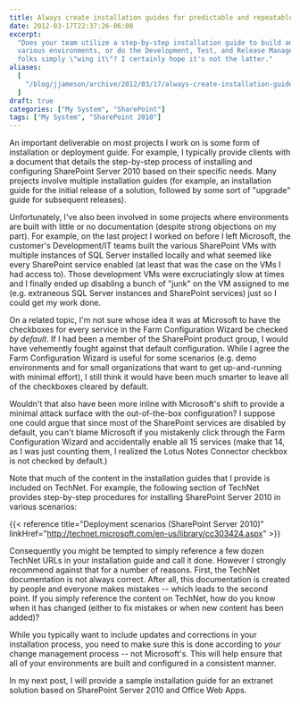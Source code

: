 ```yaml
---
title: Always create installation guides for predictable and repeatable deployments
date: 2012-03-17T22:37:26-06:00
excerpt:
  "Does your team utilize a step-by-step installation guide to build and deploy
  various environments, or do the Development, Test, and Release Management
  folks simply \"wing it\"? I certainly hope it's not the latter."
aliases:
  [
    "/blog/jjameson/archive/2012/03/17/always-create-installation-guides-for-predictable-and-repeatable-deployments.aspx",
  ]
draft: true
categories: ["My System", "SharePoint"]
tags: ["My System", "SharePoint 2010"]
---
```


An important deliverable on most projects I work on is some form of installation
or deployment guide. For example, I typically provide clients with a document
that details the step-by-step process of installing and configuring SharePoint
Server 2010 based on their specific needs. Many projects involve multiple
installation guides (for example, an installation guide for the initial release
of a solution, followed by some sort of "upgrade" guide for subsequent
releases).

Unfortunately, I've also been involved in some projects where environments are
built with little or no documentation (despite strong objections on my part).
For example, on the last project I worked on before I left Microsoft, the
customer's Development/IT teams built the various SharePoint VMs with multiple
instances of SQL Server installed locally and what seemed like every SharePoint
service enabled (at least that was the case on the VMs I had access to). Those
development VMs were excruciatingly slow at times and I finally ended up
disabling a bunch of "junk" on the VM assigned to me (e.g. extraneous SQL Server
instances and SharePoint services) just so I could get my work done.

On a related topic, I'm not sure whose idea it was at Microsoft to have the
checkboxes for every service in the Farm Configuration Wizard be checked _by
default_. If I had been a member of the SharePoint product group, I would have
vehemently fought against that default configuration. While I agree the Farm
Configuration Wizard is useful for some scenarios (e.g. demo environments and
for small organizations that want to get up-and-running with minimal effort), I
still think it would have been much smarter to leave all of the checkboxes
cleared by default.

Wouldn't that also have been more inline with Microsoft's shift to provide a
minimal attack surface with the out-of-the-box configuration? I suppose one
could argue that since most of the SharePoint services are disabled by default,
you can't blame Microsoft if you mistakenly click through the Farm Configuration
Wizard and accidentally enable all 15 services (make that 14, as I was just
counting them, I realized the Lotus Notes Connector checkbox is not checked by
default.)

Note that much of the content in the installation guides that I provide is
included on TechNet. For example, the following section of TechNet provides
step-by-step procedures for installing SharePoint Server 2010 in various
scenarios:

{{< reference title="Deployment scenarios (SharePoint Server 2010)"
linkHref="http://technet.microsoft.com/en-us/library/cc303424.aspx" >}}

Consequently you might be tempted to simply reference a few dozen TechNet URLs
in your installation guide and call it done. However I strongly recommend
against that for a number of reasons. First, the TechNet documentation is not
always correct. After all, this documentation is created by people and everyone
makes mistakes -- which leads to the second point. If you simply reference the
content on TechNet, how do you know when it has changed (either to fix mistakes
or when new content has been added)?

While you typically want to include updates and corrections in your installation
process, you need to make sure this is done according to _your_ change
management process -- not Microsoft's. This will help ensure that all of your
environments are built and configured in a consistent manner.

In my next post, I will provide a sample installation guide for an extranet
solution based on SharePoint Server 2010 and Office Web Apps.
